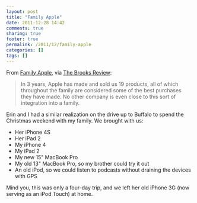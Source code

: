 ```yaml
---
layout: post
title: "Family Apple"
date: 2011-12-28 14:42
comments: true
sharing: true
footer: true
permalink: /2011/12/family-apple
categories: []
tags: []
---
```

From <a href="http://www.woooster.co.uk/post/14922514968/family-apple">Family Apple</a>, via <a href="http://brooksreview.net/2011/12/apple-sissling/">The Brooks Review</a>:

<blockquote>In 3 years, Apple has made and sold us 19 products, all of which throughout the family are considered some of the best purchases they have made. No other company is even close to this sort of integration into a family.</blockquote>

Erin and I had a similar realization on the drive up to Buffalo to spend the Christmas weekend with my family. We brought with us:

* Her iPhone 4S
* Her iPad 2
* My iPhone 4
* My iPad 2
* My new 15" MacBook Pro
* My old 13" MacBook Pro, so my brother could try it out
* An old iPod, so we could listen to podcasts without draining the devices with GPS

Mind you, this was only a four-day trip, and we left her old iPhone 3G (now serving as an iPod Touch) at home.